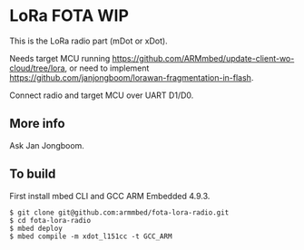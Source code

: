 # LoRa FOTA WIP

This is the LoRa radio part (mDot or xDot).

Needs target MCU running https://github.com/ARMmbed/update-client-wo-cloud/tree/lora, or need to implement https://github.com/janjongboom/lorawan-fragmentation-in-flash.

Connect radio and target MCU over UART D1/D0.

## More info

Ask Jan Jongboom.

## To build

First install mbed CLI and GCC ARM Embedded 4.9.3.

```
$ git clone git@github.com:armmbed/fota-lora-radio.git
$ cd fota-lora-radio
$ mbed deploy
$ mbed compile -m xdot_l151cc -t GCC_ARM
```

